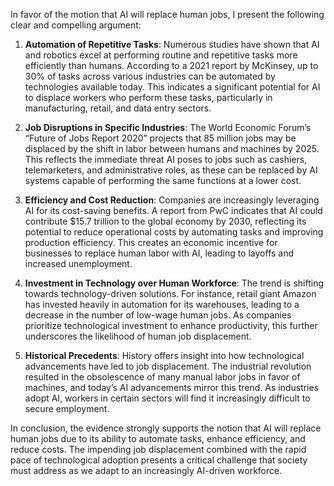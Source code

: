 In favor of the motion that AI will replace human jobs, I present the following clear and compelling argument:

1. **Automation of Repetitive Tasks**: Numerous studies have shown that AI and robotics excel at performing routine and repetitive tasks more efficiently than humans. According to a 2021 report by McKinsey, up to 30% of tasks across various industries can be automated by technologies available today. This indicates a significant potential for AI to displace workers who perform these tasks, particularly in manufacturing, retail, and data entry sectors.

2. **Job Disruptions in Specific Industries**: The World Economic Forum’s “Future of Jobs Report 2020” projects that 85 million jobs may be displaced by the shift in labor between humans and machines by 2025. This reflects the immediate threat AI poses to jobs such as cashiers, telemarketers, and administrative roles, as these can be replaced by AI systems capable of performing the same functions at a lower cost.

3. **Efficiency and Cost Reduction**: Companies are increasingly leveraging AI for its cost-saving benefits. A report from PwC indicates that AI could contribute $15.7 trillion to the global economy by 2030, reflecting its potential to reduce operational costs by automating tasks and improving production efficiency. This creates an economic incentive for businesses to replace human labor with AI, leading to layoffs and increased unemployment.

4. **Investment in Technology over Human Workforce**: The trend is shifting towards technology-driven solutions. For instance, retail giant Amazon has invested heavily in automation for its warehouses, leading to a decrease in the number of low-wage human jobs. As companies prioritize technological investment to enhance productivity, this further underscores the likelihood of human job displacement.

5. **Historical Precedents**: History offers insight into how technological advancements have led to job displacement. The industrial revolution resulted in the obsolescence of many manual labor jobs in favor of machines, and today’s AI advancements mirror this trend. As industries adopt AI, workers in certain sectors will find it increasingly difficult to secure employment.

In conclusion, the evidence strongly supports the notion that AI will replace human jobs due to its ability to automate tasks, enhance efficiency, and reduce costs. The impending job displacement combined with the rapid pace of technological adoption presents a critical challenge that society must address as we adapt to an increasingly AI-driven workforce.